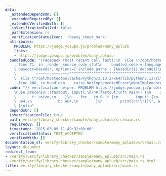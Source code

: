 ```yaml
---
data:
  _extendedDependsOn: []
  _extendedRequiredBy: []
  _extendedVerifiedWith: []
  _isVerificationFailed: false
  _pathExtension: rs
  _verificationStatusIcon: ':heavy_check_mark:'
  attributes:
    PROBLEM: https://judge.yosupo.jp/problem/many_aplusb
    links:
    - https://judge.yosupo.jp/problem/many_aplusb
  bundledCode: "Traceback (most recent call last):\n  File \"/opt/hostedtoolcache/Python/3.13.2/x64/lib/python3.13/site-packages/onlinejudge_verify/documentation/build.py\"\
    , line 71, in _render_source_code_stat\n    bundled_code = language.bundle(stat.path,\
    \ basedir=basedir, options={'include_paths': [basedir]}).decode()\n          \
    \         ~~~~~~~~~~~~~~~^^^^^^^^^^^^^^^^^^^^^^^^^^^^^^^^^^^^^^^^^^^^^^^^^^^^^^^^^^^^^^^^^^\n\
    \  File \"/opt/hostedtoolcache/Python/3.13.2/x64/lib/python3.13/site-packages/onlinejudge_verify/languages/rust.py\"\
    , line 288, in bundle\n    raise NotImplementedError\nNotImplementedError\n"
  code: "// verification-helper: PROBLEM https://judge.yosupo.jp/problem/many_aplusb\n\
    \nuse proconio::{fastout, input};\n\n#[fastout]\nfn main() {\n    input! {\n \
    \       t: usize,\n    }\n    for _ in 0..t {\n        input! {\n            a:\
    \ u64,\n            b: u64,\n        }\n        println!(\"{}\", a + b);\n   \
    \ }\n}\n"
  dependsOn: []
  isVerificationFile: true
  path: verify/library_checker/sample/many_aplusb/src/main.rs
  requiredBy: []
  timestamp: '2025-03-09 11:49:32+00:00'
  verificationStatus: TEST_ACCEPTED
  verifiedWith: []
documentation_of: verify/library_checker/sample/many_aplusb/src/main.rs
layout: document
redirect_from:
- /verify/verify/library_checker/sample/many_aplusb/src/main.rs
- /verify/verify/library_checker/sample/many_aplusb/src/main.rs.html
title: verify/library_checker/sample/many_aplusb/src/main.rs
---
```

